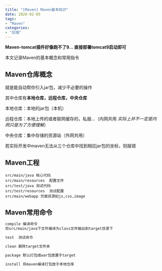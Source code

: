 ```yaml
---
title: "[Maven] Maven基本知识"
date: 2020-02-05
tags:
- "Maven"
categories:
- "后端"
---
```

**Maven-tomcat插件好像跑不了9...  直接部署tomcat9启动即可**

本文记录Maven的基本概念和常用指令
<!--more-->
## Maven仓库概念
就是能自动帮你引入jar包，减少不必要的操作

其中仓库有**本地仓库，远程仓库，中央仓库**

本地仓库：本地的jar包（本机）

远程仓库：本地上传的或者联网缓存的，私服...（内网共用 *实际上并不一定是内网只是为了方便理解*）

中央仓库：集中存储的资源站（外网共用）

若实际开发中maven无法从三个仓库中找到相应jar包的坐标，则报错

## Maven工程
```
src/main/java 核心代码
src/main/resources  配置文件
src/test/java 测试代码
src/test/resources  测试配置
src/main/webapp 页面资源如js,css,image
```

## Maven常用命令
```html
compile 编译命令
将src/main/java下文件编译为class文件输出到target目录下

test  测试命令

clean 删除target文件夹

package 默认打包成war包放置于target

install 将maven编译打包放于本地仓库

```